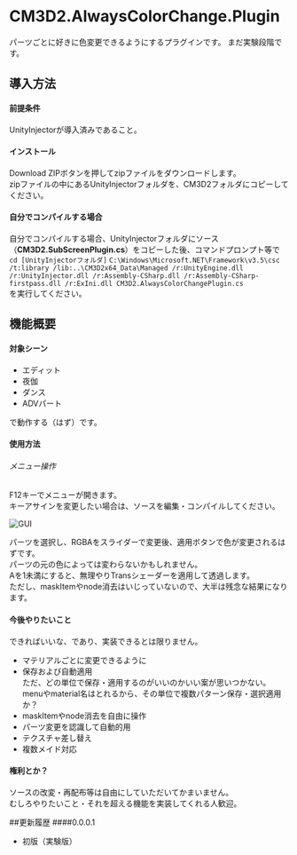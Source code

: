 ﻿# CM3D2.AlwaysColorChange.Plugin
パーツごとに好きに色変更できるようにするプラグインです。
まだ実験段階です。

## 導入方法
#### 前提条件  
UnityInjectorが導入済みであること。

#### インストール  
Download ZIPボタンを押してzipファイルをダウンロードします。  
zipファイルの中にあるUnityInjectorフォルダを、CM3D2フォルダにコピーしてください。

#### 自分でコンパイルする場合  
自分でコンパイルする場合、UnityInjectorフォルダにソース（**CM3D2.SubScreenPlugin.cs**）をコピーした後、コマンドプロンプト等で  
`cd [UnityInjectorフォルダ]`
`C:\Windows\Microsoft.NET\Framework\v3.5\csc /t:library /lib:..\CM3D2x64_Data\Managed /r:UnityEngine.dll /r:UnityInjector.dll /r:Assembly-CSharp.dll /r:Assembly-CSharp-firstpass.dll /r:ExIni.dll CM3D2.AlwaysColorChangePlugin.cs`  
を実行してください。

## 機能概要
#### 対象シーン
* エディット
* 夜伽
* ダンス
* ADVパート

で動作する（はず）です。

#### 使用方法
###### メニュー操作
F12キーでメニューが開きます。  
キーアサインを変更したい場合は、ソースを編集・コンパイルしてください。  

![GUI](http://i.imgur.com/pdIhNIs.jpg  "GUI")

パーツを選択し、RGBAをスライダーで変更後、適用ボタンで色が変更されるはずです。  
パーツの元の色によっては変わらないかもしれません。  
Aを1未満にすると、無理やりTransシェーダーを適用して透過します。  
ただし、maskItemやnode消去はいじっていないので、大半は残念な結果になります。  

#### 今後やりたいこと  
できればいいな、であり、実装できるとは限りません。
* マテリアルごとに変更できるように
* 保存および自動適用  
  ただ、どの単位で保存・適用するのがいいのかいい案が思いつかない。  
  menuやmaterial名はとれるから、その単位で複数パターン保存・選択適用か？
* maskItemやnode消去を自由に操作
* パーツ変更を認識して自動的用
* テクスチャ差し替え
* 複数メイド対応

#### 権利とか？
ソースの改変・再配布等は自由にしていただいてかまいません。  
むしろやりたいこと・それを超える機能を実装してくれる人歓迎。

##更新履歴
####0.0.0.1
* 初版（実験版）
